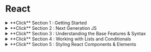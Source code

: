 # React

<details>
<summary>**Click** Section 1 : Getting Started</summary>

- react 는 html 이 webpage에서 각 components를 따로 분류해서 사용될 수 있게함. 수정, 다시 사용에 간편

- JSX(jsvascript XML) is expand grammar of JS. It's not necessary for react but to utilise advantage of react, JSX is essential

- react.js 는 JSX를 사용할 수 있게 해주는 라이브러리

- JSX로 쓴것을 reactDOM에 으로 HTML에 rendering하면 babel이 ES언어로 변환해서 화면에 나옴.

- JSX에서 html 문법 바깥쪽에는 ()를 써줘야 함.

- 하나의 component는 가장 처음과 마지막이 div로 묶여져 있어야 함.

- 싱글페이지 : 페이스북(React was created by Jordan Walke, at Facebook) / 멀티페이지 : 다른 url, 다른 페이지로 이동

</details>

<details>
<summary>**Click** Section 2 : Next Generation JS</summary>

- let, const

- Arrow Functions (No more issues with the this keyword)

      	const multiply = number => number * 2; (We can make short like this)

- Exports & Imports (Modules)

      	export default person → import **person** from './person.js'  OR  import prs from './person.js'

      	**I can choose the name person**

      	export const clean = () => {...} → import {clean} from './utility.js'

      	export const baseData = 10; → import {baseData} from './utility.js'

      	**Name is defined by export**

- Classes, Properties and Methods

- Spread(...) : Used to split up array elements OR object properties

Rest(...) : Used to merge a list of function arguments into an array

- Destructuring : Easily extract array elements or object properties and store them in variables.

Array Destructuring, Object Destructuring

- Reference and Primitive Types Refresher

      	const secondPerson = {...person}; 하면 포인터를 참조하는게 아니고 값 자체를 가져오는 것임

</details>

<details>
<summary>**Click** Section 3 : Understanding the Base Features & Syntax</summary>

- To use JSX,

      	import React from "react";

- To use class ... extends Component

      	import {Component} from "react";

- Components are the **core building block of React apps**

When creating components, have choice between **Functional components**, **class-based components**

    const cmp = () => { return <div>some JSX </div> }

    class Cmp extends Component { render () { return <div>some JSX </div>} }

- Understanding the "children" Prop

- Props : Allow you to pass data from a parent (wrapping) component to a child (embedded) component.

- State : While props allow you to pass data down the component tree, state is used to change the component. Changes to state also trigger an UI update.

</details>

<details>
<summary>**Click** Section 4 : Working with Lists and Conditionals</summary>

- If an empty string ("") is used as the separator, the string is split between each character

  deleteCharHandler = (index) => {
  const inputChar = this.state.userInput.split(""); //make string into array
  inputChar.splice(index, 1);
  const updated = inputChar.join("");
  this.setState({ userInput: updated });
  };

</details>

<details>
<summary>**Click** Section 5 : Styling React Components & Elements</summary>

- join(' ') method : ['red','bold'] into "red bold" string

- radium : Radium is popular package for react which allows us to use inline styles with seudo selectors and media queries.

- Inside of styled-components, using normal CSS

</details>
